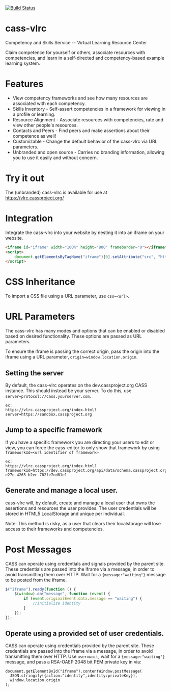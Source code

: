 [![Build Status](https://travis-ci.org/cassproject/cass-vlrc.svg?branch=master)](https://travis-ci.org/cassproject/cass-vlrc)
# cass-vlrc
Competency and Skills Service -- Virtual Learning Resource Center

Claim competence for yourself or others, associate resources with competencies, and learn in a self-directed and competency-based example learning system.

# Features
 * View competency frameworks and see how many resources are associated with each competency.
 * Skills Inventory - Self-assert competencies in a framework for viewing in a profile or learning.
 * Resource Alignment - Associate resources with competencies, rate and view other people's resources.
 * Contacts and Peers - Find peers and make assertions about their competence as well!
 * Customizable - Change the default behavior of the cass-vlrc via URL parameters.
 * Unbranded and open source - Carries no branding information, allowing you to use it easily and without concern.

# Try it out
The (unbranded) cass-vlrc is available for use at https://vlrc.cassproject.org/

# Integration
Integrate the cass-vlrc into your website by nesting it into an iframe on your website.

```html
<iframe id="iframe" width="100%" height="800" frameborder="0"></iframe>
<script>
    document.getElementsByTagName("iframe")[0].setAttribute("src", "https://vlrc.cassproject.org/");
</script>
```

# CSS Inheritance
To import a CSS file using a URL parameter, use `css=<url>`.

# URL Parameters
The cass-vlrc has many modes and options that can be enabled or disabled based on desired functionality. These options are passed as URL parameters.

To ensure the iframe is passing the correct origin, pass the origin into the iframe using a URL parameter, `origin=window.location.origin`.

## Setting the server
By default, the cass-vlrc operates on the dev.cassproject.org CASS instance. This should instead be your server. To do this, use `server=protocol://cass.yourserver.com`.

    ex:
    https://vlrc.cassproject.org/index.html?server=https://sandbox.cassproject.org

## Jump to a specific framework
If you have a specific framework you are directing your users to edit or view, you can force the cass-editor to only show that framework by using `frameworkId=<url identifier of framework>`

    ex:
    https://vlrc.cassproject.org/index.html?frameworkId=https://dev.cassproject.org/api/data/schema.cassproject.org.0.3.Framework/e17ad428-e27e-4265-b2ec-782fe7cd81e1
    
## Generate and manage a local user.
cass-vlrc will, by default, create and manage a local user that owns the assertions and resources the user provides. The user credentials will be stored in HTML5 LocalStorage and unique per individual.
  
  Note: This method is risky, as a user that clears their localstorage will lose access to their frameworks and competencies.
  
# Post Messages
CASS can operate using credentials and signals provided by the parent site. These credentials are passed into the iframe via a message, in order to avoid transmitting them over HTTP. Wait for a `{message:"waiting"}` message to be posted from the iframe.
```javascript
$("iframe").ready(function () {
    $(window).on("message", function (event) {
        if (event.originalEvent.data.message == "waiting") {
            //Initialize identity
        }
    });
});
```
## Operate using a provided set of user credentials.
CASS can operate using credentials provided by the parent site. These credentials are passed into the iframe via a message, in order to avoid transmitting them over HTTP. Use `user=wait`, wait for a `{message:"waiting"}` message, and pass a RSA-OAEP 2048 bit PEM private key in via:

    document.getElementById("iframe").contentWindow.postMessage(
      JSON.stringify({action:"identity",identity:privateKey}),
      window.location.origin
    );
    